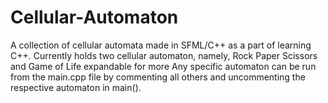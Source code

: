 # Cellular-Automaton
A collection of cellular automata made in SFML/C++ as a part of learning C++.
Currently holds two cellular automaton, namely, Rock Paper Scissors and Game of Life expandable for more
Any specific automaton can be run from the main.cpp file by commenting all others and uncommenting the respective automaton in main().
